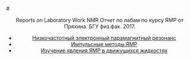 #<center> Reports on Laboratory Work NMR
Отчет по лабам по курсу ЯМР от Пряхина. БГУ физ.фак. 2017.
- [Низкочастотный электронный парамагнитный резонанс](/jupyter/Lab1/lab1.ipynb)
- [Импульсные методы ЯМР](/jupyter/Lab2/lab2.ipynb)
- [Изучение явления ЯМР в движущихся жидкостях](/jupyter/Lab3/lab3.ipynb)
